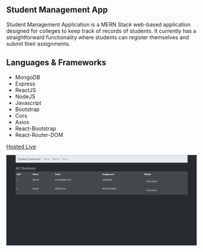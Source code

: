 ## Student Management App

Student Management Application is a MERN Stack web-based application designed for colleges to keep track of records of students. It currently has a straightforward functionality where students can register themselves and submit their assignments.

## Languages & Frameworks 

- MongoDB
- Express
- ReactJS
- NodeJS
- Javascript
- Bootstrap
- Cors
- Axios
- React-Bootstrap
- React-Router-DOM

[Hosted Live](https://student-management-sm9.herokuapp.com/)

![App Image](https://github.com/SouravM9/Student-Management/blob/master/app-image.png)
